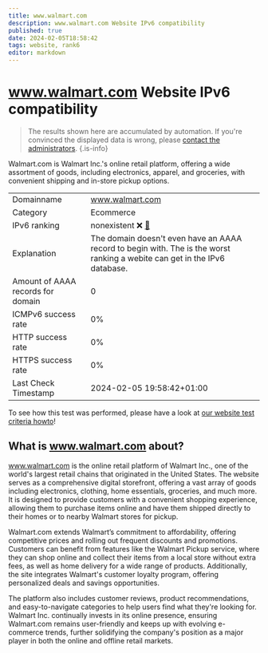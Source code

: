 ```yaml
---
title: www.walmart.com
description: www.walmart.com Website IPv6 compatibility
published: true
date: 2024-02-05T18:58:42
tags: website, rank6
editor: markdown
---
```


# www.walmart.com Website IPv6 compatibility

> The results shown here are accumulated by automation. If you're convinced the displayed data is wrong, please [contact the administrators](/howto/chat). 
{.is-info}

Walmart.com is Walmart Inc.'s online retail platform, offering a wide assortment of goods, including electronics, apparel, and groceries, with convenient shipping and in-store pickup options.


|   |   |
| - | - |
| Domainname | www.walmart.com
| Category | Ecommerce |
| IPv6 ranking | nonexistent :x: [🔗](/howto/ranking) |
| Explanation | The domain doesn't even have an AAAA record to begin with. The is the worst ranking a webite can get in the IPv6 database. |
| Amount of AAAA records for domain | 0 |
| ICMPv6 success rate | 0%|
| HTTP success rate | 0% |
| HTTPS success rate | 0% |
| Last Check Timestamp | 2024-02-05 19:58:42+01:00 |

To see how this test was performed, please have a look at [our website test criteria howto](/howto/testcriteria/website)!


## What is www.walmart.com about?
www.walmart.com is the online retail platform of Walmart Inc., one of the world's largest retail chains that originated in the United States. The website serves as a comprehensive digital storefront, offering a vast array of goods including electronics, clothing, home essentials, groceries, and much more. It is designed to provide customers with a convenient shopping experience, allowing them to purchase items online and have them shipped directly to their homes or to nearby Walmart stores for pickup.

Walmart.com extends Walmart’s commitment to affordability, offering competitive prices and rolling out frequent discounts and promotions. Customers can benefit from features like the Walmart Pickup service, where they can shop online and collect their items from a local store without extra fees, as well as home delivery for a wide range of products. Additionally, the site integrates Walmart's customer loyalty program, offering personalized deals and savings opportunities.

The platform also includes customer reviews, product recommendations, and easy-to-navigate categories to help users find what they're looking for. Walmart Inc. continually invests in its online presence, ensuring Walmart.com remains user-friendly and keeps up with evolving e-commerce trends, further solidifying the company's position as a major player in both the online and offline retail markets.


